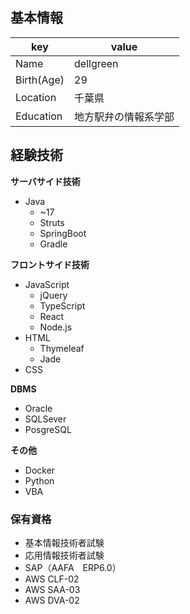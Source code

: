 ## 基本情報

|key|value|
|----|----|
|Name|dellgreen|
|Birth(Age)|29|
|Location|千葉県|
|Education|地方駅弁の情報系学部|

## 経験技術
**サーバサイド技術**
* Java
  * ~17 
  * Struts
  * SpringBoot
  * Gradle

**フロントサイド技術**
* JavaScript
  * jQuery
  * TypeScript
  * React
  * Node.js
* HTML
  * Thymeleaf
  * Jade
* CSS

**DBMS**
* Oracle
* SQLSever
* PosgreSQL

**その他**
* Docker
* Python
* VBA

### 保有資格
* 基本情報技術者試験
* 応用情報技術者試験
* SAP（AAFA　ERP6.0）
* AWS CLF-02
* AWS SAA-03
* AWS DVA-02

